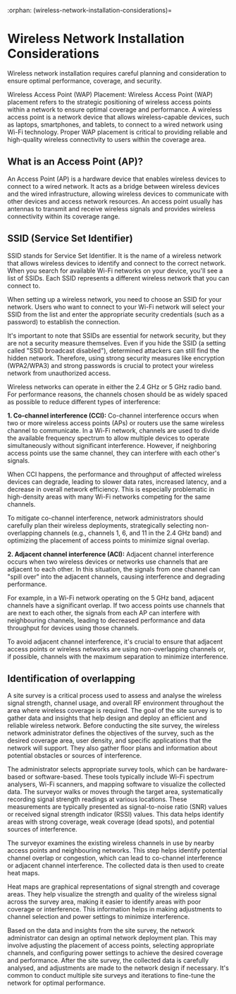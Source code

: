 :orphan:
(wireless-network-installation-considerations)=

# Wireless Network Installation Considerations

Wireless network installation requires careful planning and consideration to ensure optimal performance, coverage, and security. 

Wireless Access Point (WAP) Placement: Wireless Access Point (WAP) placement refers to the strategic positioning of wireless access points within a network to ensure optimal coverage and performance. A wireless access point is a network device that allows wireless-capable devices, such as laptops, smartphones, and tablets, to connect to a wired network using Wi-Fi technology. Proper WAP placement is critical to providing reliable and high-quality wireless connectivity to users within the coverage area.

## What is an Access Point (AP)?

An Access Point (AP) is a hardware device that enables wireless devices to connect to a wired network. It acts as a bridge between wireless devices and the wired infrastructure, allowing wireless devices to communicate with other devices and access network resources. An access point usually has antennas to transmit and receive wireless signals and provides wireless connectivity within its coverage range.

## SSID (Service Set Identifier)

SSID stands for Service Set Identifier. It is the name of a wireless network that allows wireless devices to identify and connect to the correct network. When you search for available Wi-Fi networks on your device, you'll see a list of SSIDs. Each SSID represents a different wireless network that you can connect to.

When setting up a wireless network, you need to choose an SSID for your network. Users who want to connect to your Wi-Fi network will select your SSID from the list and enter the appropriate security credentials (such as a password) to establish the connection.

It's important to note that SSIDs are essential for network security, but they are not a security measure themselves. Even if you hide the SSID (a setting called "SSID broadcast disabled"), determined attackers can still find the hidden network. Therefore, using strong security measures like encryption (WPA2/WPA3) and strong passwords is crucial to protect your wireless network from unauthorized access.

Wireless networks can operate in either the 2.4 GHz or 5 GHz radio band. For performance reasons, the channels chosen should be as widely spaced as possible to reduce different types of interference:

**1. Co-channel interference (CCI):** Co-channel interference occurs when two or more wireless access points (APs) or routers use the same wireless channel to communicate. In a Wi-Fi network, channels are used to divide the available frequency spectrum to allow multiple devices to operate simultaneously without significant interference. However, if neighboring access points use the same channel, they can interfere with each other's signals.

When CCI happens, the performance and throughput of affected wireless devices can degrade, leading to slower data rates, increased latency, and a decrease in overall network efficiency. This is especially problematic in high-density areas with many Wi-Fi networks competing for the same channels.

To mitigate co-channel interference, network administrators should carefully plan their wireless deployments, strategically selecting non-overlapping channels (e.g., channels 1, 6, and 11 in the 2.4 GHz band) and optimizing the placement of access points to minimize signal overlap.

**2. Adjacent channel interference (ACI):** Adjacent channel interference occurs when two wireless devices or networks use channels that are adjacent to each other. In this situation, the signals from one channel can "spill over" into the adjacent channels, causing interference and degrading performance.

For example, in a Wi-Fi network operating on the 5 GHz band, adjacent channels have a significant overlap. If two access points use channels that are next to each other, the signals from each AP can interfere with neighbouring channels, leading to decreased performance and data throughput for devices using those channels.

To avoid adjacent channel interference, it's crucial to ensure that adjacent access points or wireless networks are using non-overlapping channels or, if possible, channels with the maximum separation to minimize interference.

## Identification of overlapping

A site survey is a critical process used to assess and analyse the wireless signal strength, channel usage, and overall RF environment throughout the area where wireless coverage is required. The goal of the site survey is to gather data and insights that help design and deploy an efficient and reliable wireless network. Before conducting the site survey, the wireless network administrator defines the objectives of the survey, such as the desired coverage area, user density, and specific applications that the network will support. They also gather floor plans and information about potential obstacles or sources of interference. 

The administrator selects appropriate survey tools, which can be hardware-based or software-based. These tools typically include Wi-Fi spectrum analysers, Wi-Fi scanners, and mapping software to visualize the collected data. The surveyor walks or moves through the target area, systematically recording signal strength readings at various locations. These measurements are typically presented as signal-to-noise ratio (SNR) values or received signal strength indicator (RSSI) values. This data helps identify areas with strong coverage, weak coverage (dead spots), and potential sources of interference. 

The surveyor examines the existing wireless channels in use by nearby access points and neighbouring networks. This step helps identify potential channel overlap or congestion, which can lead to co-channel interference or adjacent channel interference. The collected data is then used to create heat maps. 

Heat maps are graphical representations of signal strength and coverage areas. They help visualize the strength and quality of the wireless signal across the survey area, making it easier to identify areas with poor coverage or interference. This information helps in making adjustments to channel selection and power settings to minimize interference. 

Based on the data and insights from the site survey, the network administrator can design an optimal network deployment plan. This may involve adjusting the placement of access points, selecting appropriate channels, and configuring power settings to achieve the desired coverage and performance. After the site survey, the collected data is carefully analysed, and adjustments are made to the network design if necessary. It's common to conduct multiple site surveys and iterations to fine-tune the network for optimal performance.